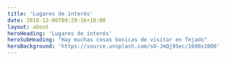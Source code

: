 ```yaml
---
title: 'Lugares de interés'
date: 2018-12-06T09:29:16+10:00
layout: about
heroHeading: 'Lugares de interés'
heroSubHeading: "Hay muchas cosas bonicas de visitar en Tejado"
heroBackground: 'https://source.unsplash.com/sO-JmQj95ec/1600x1000'
---
```

